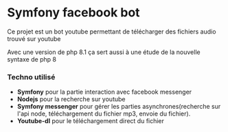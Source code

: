 # Symfony facebook bot

Ce projet est un bot youtube permettant de télécharger des fichiers audio trouvé sur youtube

Avec une version de php 8.1 ça sert aussi à une étude de la nouvelle syntaxe de php 8

### Techno utilisé

* **Symfony** pour la partie interaction avec facebook messenger
* **Nodejs** pour la recherche sur youtube
* **Symfony messenger** pour gérer les parties asynchrones(recherche sur l'api node, téléchargement du fichier mp3,
  envoie du fichier).
* **Youtube-dl** pour le téléchargement direct du fichier
